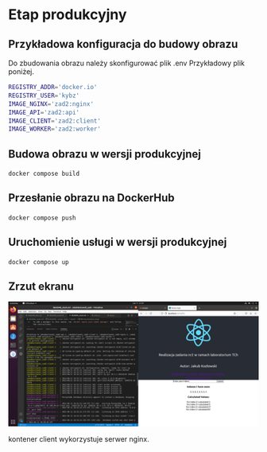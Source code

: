 # Etap produkcyjny

## Przykładowa konfiguracja do budowy obrazu 
Do zbudowania obrazu należy skonfigurować plik .env
Przykładowy plik poniżej.
```sh
REGISTRY_ADDR='docker.io'
REGISTRY_USER='kybz'
IMAGE_NGINX='zad2:nginx'
IMAGE_API='zad2:api'
IMAGE_CLIENT='zad2:client'
IMAGE_WORKER='zad2:worker'
```

## Budowa obrazu w wersji produkcyjnej
`docker compose build`

## Przesłanie obrazu na DockerHub
`docker compose push`

## Uruchomienie usługi w wersji produkcyjnej
`docker compose up`

## Zrzut ekranu

![Zrzut ekranu](./Screenshots/etap_produkcyjny.png)

kontener client wykorzystuje serwer nginx.
